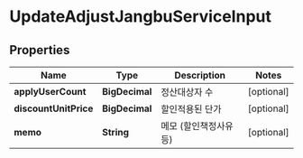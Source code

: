 

# UpdateAdjustJangbuServiceInput


## Properties

Name | Type | Description | Notes
------------ | ------------- | ------------- | -------------
**applyUserCount** | **BigDecimal** | 정산대상자 수 |  [optional]
**discountUnitPrice** | **BigDecimal** | 할인적용된 단가 |  [optional]
**memo** | **String** | 메모 (할인책정사유 등) |  [optional]



